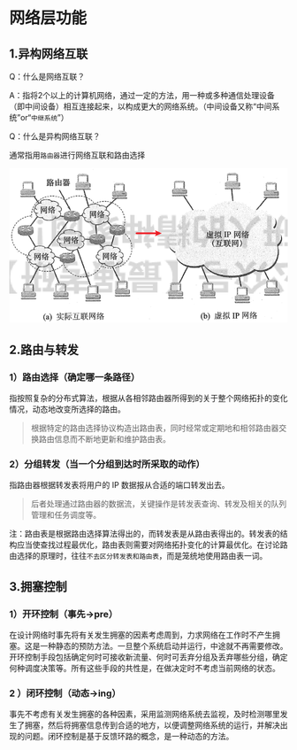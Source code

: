 # 网络层功能

## 1.异构网络互联

Q：什么是网络互联？

A：指将2个以上的计算机网络，通过一定的方法，用一种或多种通信处理设备（即中间设备）相互连接起来，以构成更大的网络系统。（中间设备又称“中间系统”or“`中继系统`”）

Q：什么是异构网络互联？

通常指用`路由器`进行网络互联和路由选择

![1605627453306](assets/1605627453306.png)

## 2.路由与转发

### 1）路由选择（确定哪一条路径）

指按照复杂的分布式算法，根据从各相邻路由器所得到的关于整个网络拓扑的变化情况，动态地改变所选择的路由。

> 根据特定的路由选择协议构造出路由表，同时经常或定期地和相邻路由器交换路由信息而不断地更新和维护路由表。

### 2）分组转发（当一个分组到达时所采取的动作）

指路由器根据转发表将用户的 IP 数据报从合适的端口转发出去。

> 后者处理通过路由器的数据流，关键操作是转发表查询、转发及相关的队列管理和任务调度等。

注：路由表是根据路由选择算法得出的，而转发表是从路由表得出的。转发表的结构应当使查找过程最优化，路由表则需要对网络拓扑变化的计算最优化。在讨论路由选择的原理时，往往`不去区分转发表和路由表`，而是笼统地使用路由表一词。

## 3.拥塞控制

### 1）开环控制（事先→pre）

在设计网络时事先将有关发生拥塞的因素考虑周到，力求网络在工作时不产生拥塞。这是一种静态的预防方法。一旦整个系统启动并运行，中途就不再需要修改。开环控制手段包括确定何时可接收新流量、何时可丢弃分组及丢弃哪些分组，确定何种调度决策等。所有这些手段的共性是，在做决定时不考虑当前网络的状态。 

### 2 ）闭环控制（动态→ing）

事先不考虑有关发生拥塞的各种因素，采用监测网络系统去监视，及时检测哪里发生了拥塞，然后将拥塞信息传到合适的地方，以便调整网络系统的运行，并解决出现的问题。闭环控制是基于反馈环路的概念，是一种动态的方法。